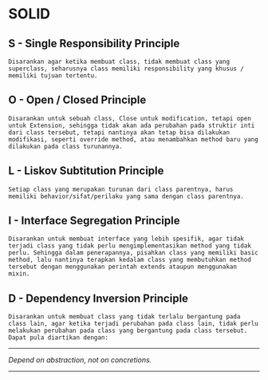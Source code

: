 # SOLID

## S - Single Responsibility Principle

    Disarankan agar ketika membuat class, tidak membuat class yang superclass, seharusnya class memiliki responsibility yang khusus / memiliki tujuan tertentu.

## O - Open / Closed Principle

    Disarankan untuk sebuah class, Close untuk modification, tetapi open untuk Extension, sehingga tidak akan ada perubahan pada struktir inti dari class tersebut, tetapi nantinya akan tetap bisa dilakukan modifikasi, seperti override method, atau menambahkan method baru yang dilakukan pada class turunannya.

## L - Liskov Subtitution Principle

    Setiap class yang merupakan turunan dari class parentnya, harus memiliki behavior/sifat/perilaku yang sama dengan class parentnya.

## I - Interface Segregation Principle

    Disarankan untuk membuat interface yang lebih spesifik, agar tidak terjadi class yang tidak perlu mengimplementasikan method yang tidak perlu. Sehingga dalam penerapannya, pisahkan class yang memiliki basic method, lalu nantinya terapkan kedalam class yang membutuhkan method tersebut dengan menggunakan perintah extends ataupun menggunakan mixin.

## D - Dependency Inversion Principle

    Disarankan untuk membuat class yang tidak terlalu bergantung pada class lain, agar ketika terjadi perubahan pada class lain, tidak perlu melakukan perubahan pada class yang bergantung pada class tersebut. Dapat pula diartikan dengan: 
---

_Depend on abstraction, not on concretions._

---
